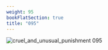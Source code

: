 ```yaml
---
weight: 95
bookFlatSection: true
title: "095"
---
```


![cruel_and_unusual_punishment 095 ](../../jpg/cup_095.jpg)


